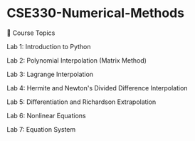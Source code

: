# CSE330-Numerical-Methods

📌 Course Topics

Lab 1: Introduction to Python

Lab 2: Polynomial Interpolation (Matrix Method)

Lab 3: Lagrange Interpolation

Lab 4: Hermite and Newton's Divided Difference Interpolation

Lab 5: Differentiation and Richardson Extrapolation

Lab 6: Nonlinear Equations

Lab 7: Equation System
